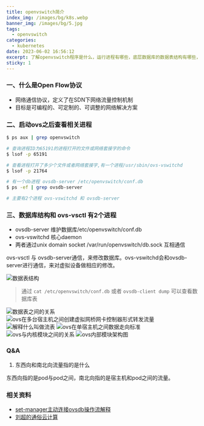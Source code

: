```yaml
---
title: openvswitch简介
index_img: /images/bg/k8s.webp
banner_img: /images/bg/5.jpg
tags:
  - openvswitch
categories:
  - kubernetes
date: 2023-06-02 16:56:12
excerpt: 了解openvswitch程序是什么，运行进程有哪些，底层数据库的数据表结构有哪些，和虚拟机或者容器网络如何桥接网络
sticky: 1
---
```


### 一、什么是Open Flow协议

- 网络通信协议，定义了在SDN下网络流量控制机制
- 目标是可编程的、可定制的、可调整的网络解决方案

### 二、启动ovs之后查看相关进程

``` bash
$ ps aux | grep openvswitch

# 查询进程ID为65191的进程打开的文件或网络套接字的命令
$ lsof -p 65191

# 查看进程打开了多少个文件或者网络套接字,有一个进程/usr/sbin/ovs-vswitchd
$ lsof -p 21764

# 有一个db进程 ovsdb-server /etc/openvswitch/conf.db
$ ps -ef | grep ovsdb-server

# 主要有2个进程 ovs-vswitchd 和 ovsdb-server
```

### 三、数据库结构和 ovs-vsctl 有2个进程

- ovsdb-server 维护数据库/etc/openvswitch/conf.db
- ovs-vswitchd 核心daemon
- 两者通过unix domain socket /var/run/openvswitch/db.sock 互相通信

ovs-vsctl 与 ovsdb-server通信，来修改数据库。ovs-vswitchd会和ovsdb-server进行通信，来对虚拟设备做相应的修改。

![数据表结构](/images/vs-db1.png)

> 通过 `cat /etc/openvswitch/conf.db` 或者 `ovsdb-client dump` 可以查看数据库表

![数据表之间的关系](/images/ovs-db2.png)
![ovs在多台宿主机之间创建虚拟网桥网卡控制器形式转发流量](/images/ovs-1.png)
![解释什么叫做流表](/images/ovs-3.png)
![ovs在单宿主机之间数据走向标准](/images/ovs-2.png)
![ovs与内核模块之间的关系](/images/ovs-4.png)
![ovs内部模块架构图](/images/ovs-arch.png)

### Q&A

1. 东西向和南北向流量指的是什么

东西向指的是pod与pod之间，南北向指的是宿主机和pod之间的流量。

### 相关资料

- [set-manager主动连接ovsdb操作流解释](https://blog.csdn.net/wanglei1992721/article/details/105382332)
- [刘超的通俗云计算](https://www.cnblogs.com/popsuper1982/p/3800574.html)
